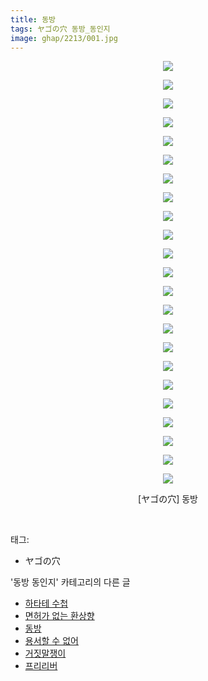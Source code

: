```yaml
---
title: 동방
tags: ヤゴの穴 동방_동인지
image: ghap/2213/001.jpg
---
```

<div class="article">
<p style="text-align: center; clear: none; float: none;"><img src="{{ site.nasurl }}/ghap/2213/001.jpg"/></p>
<p style="text-align: center; clear: none; float: none;"><img src="{{ site.nasurl }}/ghap/2213/002.jpg"/></p>
<p style="text-align: center; clear: none; float: none;"><img src="{{ site.nasurl }}/ghap/2213/003.jpg"/></p>
<p style="text-align: center; clear: none; float: none;"><img src="{{ site.nasurl }}/ghap/2213/004.jpg"/></p>
<p style="text-align: center; clear: none; float: none;"><img src="{{ site.nasurl }}/ghap/2213/005.jpg"/></p>
<p style="text-align: center; clear: none; float: none;"><img src="{{ site.nasurl }}/ghap/2213/006.jpg"/></p>
<p style="text-align: center; clear: none; float: none;"><img src="{{ site.nasurl }}/ghap/2213/007.jpg"/></p>
<p style="text-align: center; clear: none; float: none;"><img src="{{ site.nasurl }}/ghap/2213/008.jpg"/></p>
<p style="text-align: center; clear: none; float: none;"><img src="{{ site.nasurl }}/ghap/2213/009.jpg"/></p>
<p style="text-align: center; clear: none; float: none;"><img src="{{ site.nasurl }}/ghap/2213/010.jpg"/></p>
<p style="text-align: center; clear: none; float: none;"><img src="{{ site.nasurl }}/ghap/2213/011.jpg"/></p>
<p style="text-align: center; clear: none; float: none;"><img src="{{ site.nasurl }}/ghap/2213/012.jpg"/></p>
<p style="text-align: center; clear: none; float: none;"><img src="{{ site.nasurl }}/ghap/2213/013.jpg"/></p>
<p style="text-align: center; clear: none; float: none;"><img src="{{ site.nasurl }}/ghap/2213/014.jpg"/></p>
<p style="text-align: center; clear: none; float: none;"><img src="{{ site.nasurl }}/ghap/2213/015.jpg"/></p>
<p style="text-align: center; clear: none; float: none;"><img src="{{ site.nasurl }}/ghap/2213/016.jpg"/></p>
<p style="text-align: center; clear: none; float: none;"><img src="{{ site.nasurl }}/ghap/2213/017.jpg"/></p>
<p style="text-align: center; clear: none; float: none;"><img src="{{ site.nasurl }}/ghap/2213/018.jpg"/></p>
<p style="text-align: center; clear: none; float: none;"><img src="{{ site.nasurl }}/ghap/2213/019.jpg"/></p>
<p style="text-align: center; clear: none; float: none;"><img src="{{ site.nasurl }}/ghap/2213/020.jpg"/></p>
<p style="text-align: center; clear: none; float: none;"><img src="{{ site.nasurl }}/ghap/2213/021.jpg"/></p>
<p style="text-align: center; clear: none; float: none;"><img src="{{ site.nasurl }}/ghap/2213/022.jpg"/></p>
<p style="text-align: center; clear: none; float: none;"><img src="{{ site.nasurl }}/ghap/2213/023.jpg"/></p>
<p style="text-align: center; clear: none; float: none;">[ヤゴの穴] 동방</p>
<p><br/></p>
</div><div class="tagTrail">
<p>태그: </p>
<ul>
<li>ヤゴの穴</li>
</ul>
</div><div class="another">
<p>'동방 동인지' 카테고리의 다른 글</p>
<ul>
<li><a href="/2016-09-18-ghap_2216">하타테 수첩</a></li>
<li><a href="/2016-09-18-ghap_2215">면허가 없는 환상향</a></li>
<li><a href="/2016-09-18-ghap_2213">동방</a></li>
<li><a href="/2016-09-18-ghap_2212">용서할 수 없어</a></li>
<li><a href="/2016-09-18-ghap_2211">거짓말쟁이</a></li>
<li><a href="/2016-09-18-ghap_2209">프리리버</a></li>
</ul>
</div><div class="cb_module cb_fluid">
<div class="cb_wrt cb_profile">
</div><!-- commentList close -->
</div>